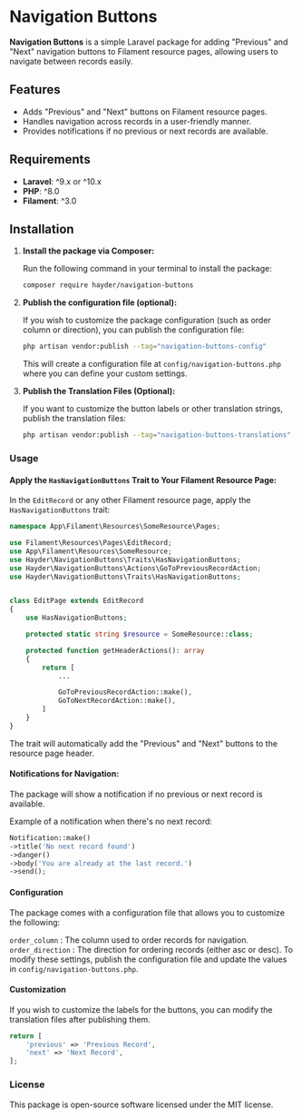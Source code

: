 # Navigation Buttons

**Navigation Buttons** is a simple Laravel package for adding "Previous" and "Next" navigation buttons to Filament resource pages, allowing users to navigate between records easily.

## Features

- Adds "Previous" and "Next" buttons on Filament resource pages.
- Handles navigation across records in a user-friendly manner.
- Provides notifications if no previous or next records are available.

## Requirements

- **Laravel**: ^9.x or ^10.x
- **PHP**: ^8.0
- **Filament**: ^3.0

## Installation

1. **Install the package via Composer:**

   Run the following command in your terminal to install the package:

   ```bash
   composer require hayder/navigation-buttons
   ```

2. **Publish the configuration file (optional):**

   If you wish to customize the package configuration (such as order column or direction), you can publish the configuration file:

   ```bash
   php artisan vendor:publish --tag="navigation-buttons-config"
   ```

   This will create a configuration file at `config/navigation-buttons.php` where you can define your custom settings.

3. **Publish the Translation Files (Optional):**

   If you want to customize the button labels or other translation strings, publish the translation files:

   ```bash
   php artisan vendor:publish --tag="navigation-buttons-translations"
   ```

### Usage

#### Apply the `HasNavigationButtons` Trait to Your Filament Resource Page:

In the `EditRecord` or any other Filament resource page, apply the `HasNavigationButtons` trait:

```php
namespace App\Filament\Resources\SomeResource\Pages;

use Filament\Resources\Pages\EditRecord;
use App\Filament\Resources\SomeResource;
use Hayder\NavigationButtons\Traits\HasNavigationButtons;
use Hayder\NavigationButtons\Actions\GoToPreviousRecordAction;
use Hayder\NavigationButtons\Traits\HasNavigationButtons;


class EditPage extends EditRecord
{
    use HasNavigationButtons;

    protected static string $resource = SomeResource::class;

    protected function getHeaderActions(): array
    {
        return [
            ...

            GoToPreviousRecordAction::make(),
            GoToNextRecordAction::make(),
        ]
    }
}
```

The trait will automatically add the "Previous" and "Next" buttons to the resource page header.

#### Notifications for Navigation:

The package will show a notification if no previous or next record is available.

Example of a notification when there's no next record:

```php
Notification::make()
->title('No next record found')
->danger()
->body('You are already at the last record.')
->send();
```

#### Configuration

The package comes with a configuration file that allows you to customize the following:

`order_column` : The column used to order records for navigation.
`order_direction` : The direction for ordering records (either asc or desc).
To modify these settings, publish the configuration file and update the values in `config/navigation-buttons.php`.

#### Customization

If you wish to customize the labels for the buttons, you can modify the translation files after publishing them.

```php
return [
    'previous' => 'Previous Record',
    'next' => 'Next Record',
];
```

### License

This package is open-source software licensed under the MIT license.
